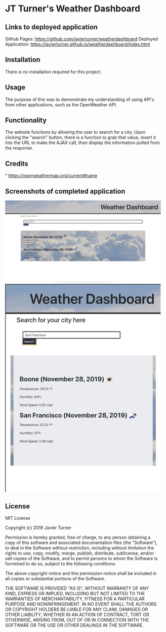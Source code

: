 # JT Turner's Weather Dashboard

## Links to deployed application
Github Pages: https://github.com/javierturner/weatherdashboard
Deployed Application: https://javierturner.github.io/weatherdashboard/index.html


## Installation

There is no installation required for this project.


## Usage

The purpose of this was to demonstrate my understanding of using API's from other applications, such as the OpenWeather API.


## Functionality

The website functions by allowing the user to search for a city. Upon clicking the "search" button, there is a function to grab that value, insert it into the URL to make the AJAX call, then display the information pulled from the response. 


## Credits

° https://openweathermap.org/current#name


## Screenshots of completed application

![Desktop_WeatherDashboard](assets/images/DesktopScreenshot.png)
![iPad Pro_WeatherDashboard](assets/images/iPadProScreenshot.png)


## License

MIT License

Copyright (c) 2019 Javier Turner

Permission is hereby granted, free of charge, to any person obtaining a copy
of this software and associated documentation files (the "Software"), to deal
in the Software without restriction, including without limitation the rights
to use, copy, modify, merge, publish, distribute, sublicense, and/or sell
copies of the Software, and to permit persons to whom the Software is
furnished to do so, subject to the following conditions:

The above copyright notice and this permission notice shall be included in all
copies or substantial portions of the Software.

THE SOFTWARE IS PROVIDED "AS IS", WITHOUT WARRANTY OF ANY KIND, EXPRESS OR
IMPLIED, INCLUDING BUT NOT LIMITED TO THE WARRANTIES OF MERCHANTABILITY,
FITNESS FOR A PARTICULAR PURPOSE AND NONINFRINGEMENT. IN NO EVENT SHALL THE
AUTHORS OR COPYRIGHT HOLDERS BE LIABLE FOR ANY CLAIM, DAMAGES OR OTHER
LIABILITY, WHETHER IN AN ACTION OF CONTRACT, TORT OR OTHERWISE, ARISING FROM,
OUT OF OR IN CONNECTION WITH THE SOFTWARE OR THE USE OR OTHER DEALINGS IN THE
SOFTWARE.